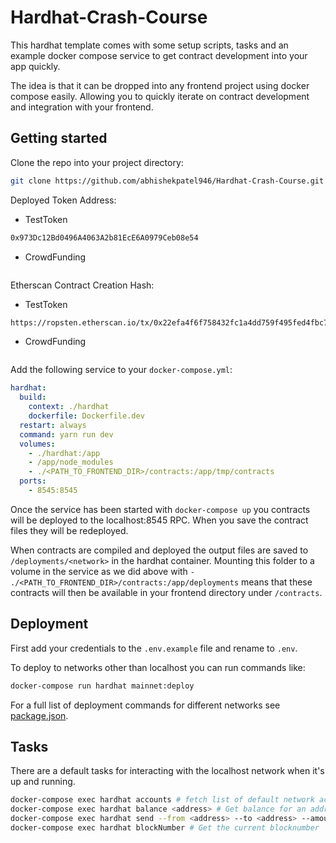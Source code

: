 # Hardhat-Crash-Course
This hardhat template comes with some setup scripts, tasks and an example docker compose service to get contract development into your app quickly.

The idea is that it can be dropped into any frontend project using docker compose easily. Allowing you to quickly iterate on contract development and integration with your frontend.

## Getting started
Clone the repo into your project directory:
```bash
git clone https://github.com/abhishekpatel946/Hardhat-Crash-Course.git hardhat
```

Deployed Token Address:
- TestToken
```bash
0x973Dc12Bd0496A4063A2b81EcE6A0979Ceb08e54
```
- CrowdFunding
```bash

```

Etherscan Contract Creation Hash:
- TestToken
```bash
https://ropsten.etherscan.io/tx/0x22efa4f6f758432fc1a4dd759f495fed4fbc73792e7f4f0b99204b542be591bf
```
- CrowdFunding
```bash

```

Add the following service to your `docker-compose.yml`:
```yaml
hardhat:
  build:
    context: ./hardhat
    dockerfile: Dockerfile.dev
  restart: always
  command: yarn run dev
  volumes: 
    - ./hardhat:/app
    - /app/node_modules
    - ./<PATH_TO_FRONTEND_DIR>/contracts:/app/tmp/contracts
  ports:
    - 8545:8545
```

Once the service has been started with `docker-compose up` you contracts will be deployed to the localhost:8545 RPC. When you save the contract files they will be redeployed.

When contracts are compiled and deployed the output files are saved to `/deployments/<network>` in the hardhat container. Mounting this folder to a volume in the service as we did above with `- ./<PATH_TO_FRONTEND_DIR>/contracts:/app/deployments` means that these contracts will then be available in your frontend directory under `/contracts`.

## Deployment
First add your credentials to the `.env.example` file and rename to `.env`.

To deploy to networks other than localhost you can run commands like:
```bash
docker-compose run hardhat mainnet:deploy
```
For a full list of deployment commands for different networks see [package.json](/package.json).

## Tasks
There are a default tasks for interacting with the localhost network when it's up and running. 
```bash
docker-compose exec hardhat accounts # fetch list of default network accounts
docker-compose exec hardhat balance <address> # Get balance for an address
docker-compose exec hardhat send --from <address> --to <address> --amount 10 # Send ETH from one address to another
docker-compose exec hardhat blockNumber # Get the current blocknumber

